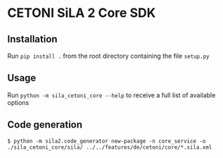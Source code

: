 # CETONI SiLA 2 Core SDK
## Installation
Run `pip install .` from the root directory containing the file `setup.py`

## Usage
Run `python -m sila_cetoni_core --help` to receive a full list of available options

## Code generation
```console
$ python -m sila2.code_generator new-package -n core_service -o ./sila_cetoni_core/sila/ ../../features/de/cetoni/core/*.sila.xml
```

